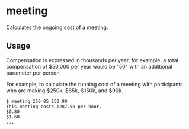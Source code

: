 # meeting

Calculates the ongoing cost of a meeting.

## Usage

Compensation is expressed in thousands per year, for example, a total compensation of $50,000 per year would be "50" with an additional parameter per person.

For example, to calculate the running cost of a meeting with participants who are making $250k, $85k, $150k, and $90k.

```
$ meeting 250 85 150 90
This meeting costs $287.50 per hour.
$0.80
$1.60
...
```

